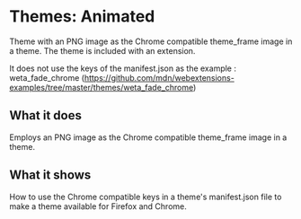 # Themes: Animated

Theme with an PNG image as the Chrome compatible theme_frame image in a theme. The theme is included with an extension.

It does not use the keys of the manifest.json as the example : weta_fade_chrome (https://github.com/mdn/webextensions-examples/tree/master/themes/weta_fade_chrome)

## What it does

Employs an PNG image as the Chrome compatible theme_frame image in a theme.

## What it shows

How to use the Chrome compatible keys in a theme's manifest.json file to make a theme available for Firefox and Chrome.
